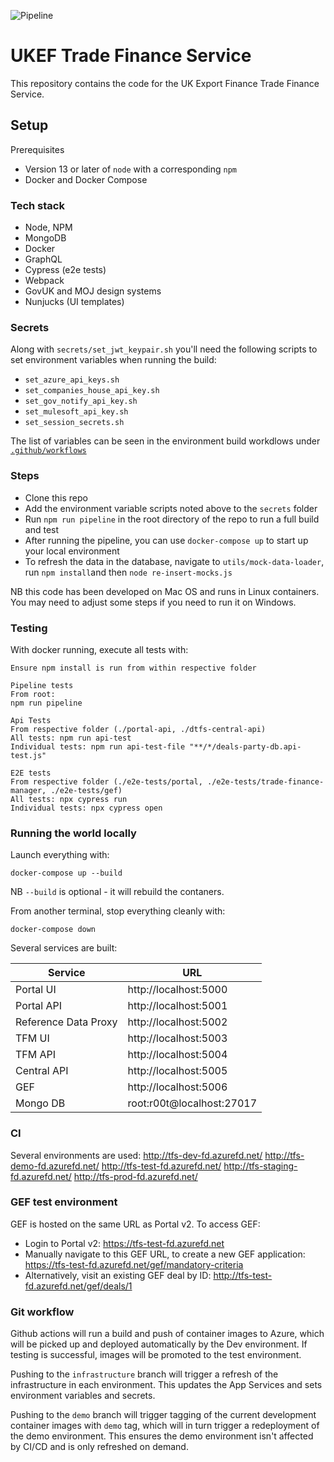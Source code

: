 ![Pipeline](https://github.com/notbinary/dtfs2/workflows/Pipeline/badge.svg)

# UKEF Trade Finance Service

This repository contains the code for the UK Export Finance Trade Finance Service.
 
## Setup

Prerequisites

 * Version 13 or later of `node` with a corresponding `npm`
 * Docker and Docker Compose

### Tech stack

 * Node, NPM
 * MongoDB
 * Docker
 * GraphQL
 * Cypress (e2e tests)
 * Webpack
 * GovUK and MOJ design systems
 * Nunjucks (UI templates)

### Secrets

Along with `secrets/set_jwt_keypair.sh` you'll need the following scripts to set environment variables when running the build:

 * `set_azure_api_keys.sh`
 * `set_companies_house_api_key.sh`
 * `set_gov_notify_api_key.sh`
 * `set_mulesoft_api_key.sh`
 * `set_session_secrets.sh`

The list of variables can be seen in the environment build workdlows under [`.github/workflows`](.github/workflows)

### Steps

 * Clone this repo
 * Add the environment variable scripts noted above to the `secrets` folder
 * Run `npm run pipeline` in the root directory of the repo to run a full build and test
 * After running the pipeline, you can use `docker-compose up` to start up your local environment
 * To refresh the data in the database, navigate to `utils/mock-data-loader`, run `npm install`and then `node re-insert-mocks.js`

NB this code has been developed on Mac OS and runs in Linux containers. You may need to adjust some steps if you need to run it on Windows.

### Testing

With docker running, execute all tests with:
```
Ensure npm install is run from within respective folder

Pipeline tests
From root:
npm run pipeline

Api Tests
From respective folder (./portal-api, ./dtfs-central-api)
All tests: npm run api-test
Individual tests: npm run api-test-file "**/*/deals-party-db.api-test.js"

E2E tests
From respective folder (./e2e-tests/portal, ./e2e-tests/trade-finance-manager, ./e2e-tests/gef)
All tests: npx cypress run
Individual tests: npx cypress open

```

### Running the world locally

Launch everything with:
```
docker-compose up --build
```

NB `--build` is optional - it will rebuild the contaners.

From another terminal, stop everything cleanly with:
```
docker-compose down
```

Several services are built:

| Service | URL |
| ------- | --- |
| Portal UI | http://localhost:5000 |
| Portal API | http://localhost:5001 |
| Reference Data Proxy | http://localhost:5002 |
| TFM UI | http://localhost:5003 |
| TFM API | http://localhost:5004 |
| Central API | http://localhost:5005 |
| GEF | http://localhost:5006 |
| Mongo DB | root:r00t@localhost:27017 | Connect via MongoDB client

### CI
Several environments are used:
http://tfs-dev-fd.azurefd.net/
http://tfs-demo-fd.azurefd.net/
http://tfs-test-fd.azurefd.net/
http://tfs-staging-fd.azurefd.net/
http://tfs-prod-fd.azurefd.net/

### GEF test environment
GEF is hosted on the same URL as Portal v2. To access GEF:
- Login to Portal v2: https://tfs-test-fd.azurefd.net
- Manually navigate to this GEF URL, to create a new GEF application: https://tfs-test-fd.azurefd.net/gef/mandatory-criteria
- Alternatively, visit an existing GEF deal by ID: http://tfs-test-fd.azurefd.net/gef/deals/1

### Git workflow

Github actions will run a build and push of container images to Azure, which will be picked up and deployed automatically by the Dev environment. If testing is successful, images will be promoted to the test environment.

Pushing to the `infrastructure` branch will trigger a refresh of the infrastructure in each environment. This updates the App Services and sets environment variables and secrets.

Pushing to the `demo` branch will trigger tagging of the current development container images with `demo` tag, which will in turn trigger a redeployment of the demo environment. This ensures the demo environment isn't affected by CI/CD and is only refreshed on demand.


